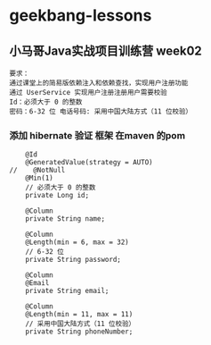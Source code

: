 # geekbang-lessons

## 小马哥Java实战项目训练营 week02
```
要求：
通过课堂上的简易版依赖注入和依赖查找，实现用户注册功能
通过 UserService 实现用户注册注册用户需要校验
Id：必须大于 0 的整数
密码：6-32 位 电话号码: 采用中国大陆方式（11 位校验）
```

### 添加 hibernate 验证 框架 在maven 的pom

```
    @Id
    @GeneratedValue(strategy = AUTO)
//    @NotNull
    @Min(1)
    // 必须大于 0 的整数
    private Long id;

    @Column
    private String name;

    @Column
    @Length(min = 6, max = 32)
    // 6-32 位
    private String password;

    @Column
    @Email
    private String email;

    @Column
    @Length(min = 11, max = 11)
    // 采用中国大陆方式（11 位校验）
    private String phoneNumber;

```

